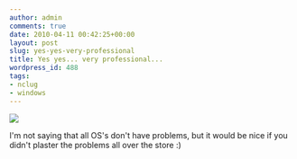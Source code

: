```yaml
---
author: admin
comments: true
date: 2010-04-11 00:42:25+00:00
layout: post
slug: yes-yes-very-professional
title: Yes yes... very professional...
wordpress_id: 488
tags:
- nclug
- windows
---
```


[![](https://xkyle.com/wp-content/uploads/2010-04-10-15.49.42-1024x764.jpg)](https://xkyle.com/wp-content/uploads/2010-04-10-15.49.42.jpg)

I'm not saying that all OS's don't have problems, but it would be nice if you didn't plaster the problems all over the store :)
